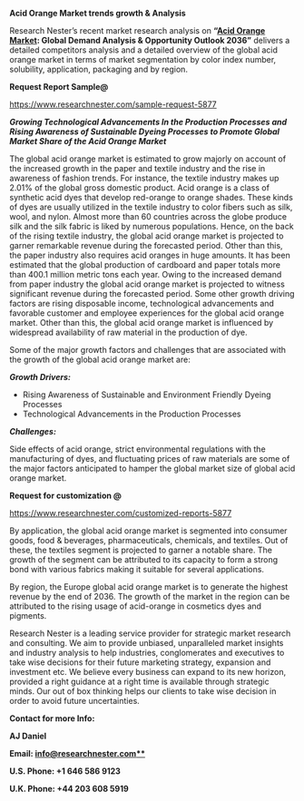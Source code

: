 ﻿**Acid Orange Market trends growth & Analysis**

Research Nester’s recent market research analysis on **“[Acid Orange Market](https://www.researchnester.com/reports/acid-orange-market/5877): Global Demand Analysis & Opportunity Outlook 2036”** delivers a detailed competitors analysis and a detailed overview of the global acid orange market in terms of market segmentation by color index number, solubility, application, packaging and by region. 

**Request Report Sample@** 

<https://www.researchnester.com/sample-request-5877> 

***Growing Technological Advancements In the Production Processes and Rising Awareness of Sustainable Dyeing Processes to Promote Global Market Share of the Acid Orange Market***

The global acid orange market is estimated to grow majorly on account of the increased growth in the paper and textile industry and the rise in awareness of fashion trends. For instance, the textile industry makes up 2.01% of the global gross domestic product. Acid orange is a class of synthetic acid dyes that develop red-orange to orange shades. These kinds of dyes are usually utilized in the textile industry to color fibers such as silk, wool, and nylon. Almost more than 60 countries across the globe produce silk and the silk fabric is liked by numerous populations. Hence, on the back of the rising textile industry, the global acid orange market is projected to garner remarkable revenue during the forecasted period. Other than this, the paper industry also requires acid oranges in huge amounts. It has been estimated that the global production of cardboard and paper totals more than 400.1 million metric tons each year. Owing to the increased demand from paper industry the global acid orange market is projected to witness significant revenue during the forecasted period. Some other growth driving factors are rising disposable income, technological advancements and favorable customer and employee experiences for the global acid orange market. Other than this, the global acid orange market is influenced by widespread availability of raw material in the production of dye. 

Some of the major growth factors and challenges that are associated with the growth of the global acid orange market are:

***Growth Drivers:***

- Rising Awareness of Sustainable and Environment Friendly Dyeing Processes 
- Technological Advancements in the Production Processes  

***Challenges:***

Side effects of acid orange, strict environmental regulations with the manufacturing of dyes, and fluctuating prices of raw materials are some of the major factors anticipated to hamper the global market size of global acid orange market. 

**Request for customization @**

<https://www.researchnester.com/customized-reports-5877> 

By application, the global acid orange market is segmented into consumer goods, food & beverages, pharmaceuticals, chemicals, and textiles. Out of these, the textiles segment is projected to garner a notable share. The growth of the segment can be attributed to its capacity to form a strong bond with various fabrics making it suitable for several applications. 

By region, the Europe global acid orange market is to generate the highest revenue by the end of 2036. The growth of the market in the region can be attributed to the rising usage of acid-orange in cosmetics dyes and pigments.  

Research Nester is a leading service provider for strategic market research and consulting. We aim to provide unbiased, unparalleled market insights and industry analysis to help industries, conglomerates and executives to take wise decisions for their future marketing strategy, expansion and investment etc. We believe every business can expand to its new horizon, provided a right guidance at a right time is available through strategic minds. Our out of box thinking helps our clients to take wise decision in order to avoid future uncertainties.

**Contact for more Info:**

**AJ Daniel**

**Email: [info@researchnester.com**](mailto:info@researchnester.com)**

**U.S. Phone: +1 646 586 9123** 

**U.K. Phone: +44 203 608 5919**

